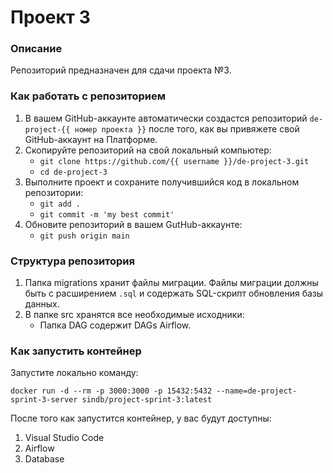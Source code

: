 # Проект 3

### Описание
Репозиторий предназначен для сдачи проекта №3. 

### Как работать с репозиторием
1. В вашем GitHub-аккаунте автоматически создастся репозиторий 
`de-project-{{ номер проекта }}` после того, как вы привяжете свой 
GitHub-аккаунт на Платформе.
2. Скопируйте репозиторий на свой локальный компьютер:
    * `git clone https://github.com/{{ username }}/de-project-3.git`
    * `cd de-project-3`
3. Выполните проект и сохраните получившийся код в локальном репозитории:
	  * `git add .`
	  * `git commit -m 'my best commit'`
4. Обновите репозиторий в вашем GutHub-аккаунте:
	  * `git push origin main`

### Структура репозитория
1. Папка migrations хранит файлы миграции. 
Файлы миграции должны быть с расширением `.sql` и содержать SQL-скрипт обновления базы данных.
2. В папке src хранятся все необходимые исходники: 
    * Папка DAG содержит DAGs Airflow.

### Как запустить контейнер
Запустите локально команду:

`docker run -d --rm -p 3000:3000 -p 15432:5432 --name=de-project-sprint-3-server sindb/project-sprint-3:latest`

После того как запустится контейнер, у вас будут доступны:
1. Visual Studio Code
2. Airflow
3. Database
